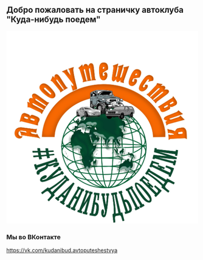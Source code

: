 ## Добро пожаловать на страничку автоклуба "Куда-нибудь поедем"
<img src="allwaysdrive.jpg" alt="">


### Мы во ВКонтакте
https://vk.com/kudanibud.avtoputeshestvya

